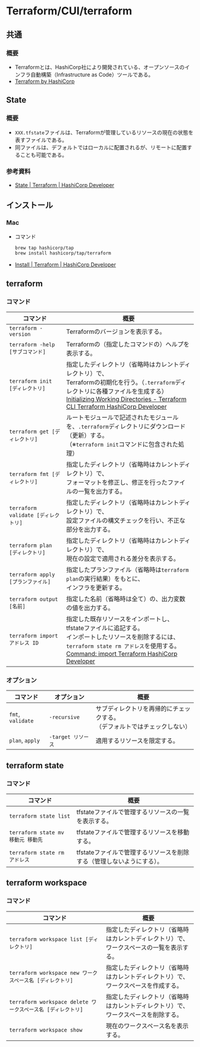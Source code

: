 # Terraform/CUI/terraform

## 共通

### 概要

- Terraformとは、HashiCorp社により開発されている、オープンソースのインフラ自動構築（Infrastructure as Code）ツールである。
- [Terraform by HashiCorp](https://www.terraform.io/)

## State

### 概要

- `XXX.tfstate`ファイルは、Terraformが管理しているリソースの現在の状態を表すファイルである。
- 同ファイルは、デフォルトではローカルに配置されるが、リモートに配置することも可能である。

### 参考資料

- [State | Terraform | HashiCorp Developer](https://developer.hashicorp.com/terraform/language/state)

## インストール

### Mac

- コマンド

  ```bash
  brew tap hashicorp/tap
  brew install hashicorp/tap/terraform
  ```

- [Install | Terraform | HashiCorp Developer](https://developer.hashicorp.com/terraform/downloads)

## terraform

### コマンド

| コマンド                            | 概要                                                         |
| ----------------------------------- | ------------------------------------------------------------ |
| `terraform -version`                | Terraformのバージョンを表示する。                            |
| `terraform -help [サブコマンド]`    | Terraformの（指定したコマンドの）ヘルプを表示する。          |
| `terraform init [ディレクトリ]`     | 指定したディレクトリ（省略時はカレントディレクトリ）で、<br />Terraformの初期化を行う。（`.terraform`ディレクトリに各種ファイルを生成する）<br />[Initializing Working Directories - Terraform CLI  Terraform HashiCorp Developer](https://developer.hashicorp.com/terraform/cli/init) |
| `terraform get [ディレクトリ]`      | ルートモジュールで記述されたモジュールを、`.terraform`ディレクトリにダウンロード（更新）する。<br />（※`terraform init`コマンドに包含された処理） |
| `terraform fmt [ディレクトリ]`      | 指定したディレクトリ（省略時はカレントディレクトリ）で、<br />フォーマットを修正し、修正を行ったファイルの一覧を出力する。 |
| `terraform validate [ディレクトリ]` | 指定したディレクトリ（省略時はカレントディレクトリ）で、<br />設定ファイルの構文チェックを行い、不正な部分を出力する。 |
| `terraform plan [ディレクトリ]`     | 指定したディレクトリ（省略時はカレントディレクトリ）で、<br />現在の設定で適用される差分を表示する。 |
| `terraform apply [プランファイル]`  | 指定したプランファイル（省略時は`terraform plan`の実行結果）をもとに、<br />インフラを更新する。 |
| `terraform output [名前]`           | 指定した名前（省略時は全て）の、出力変数の値を出力する。     |
| `terraform import アドレス ID`      | 指定した既存リソースをインポートし、tfstateファイルに追記する。<br />インポートしたリソースを削除するには、`terraform state rm アドレス`を使用する。<br />[Command: import Terraform HashiCorp Developer](https://developer.hashicorp.com/terraform/cli/commands/import) |

### オプション

| コマンド          | オプション         | 概要                                                         |
| ----------------- | ------------------ | ------------------------------------------------------------ |
| `fmt`, `validate` | `-recursive`       | サブディレクトリを再帰的にチェックする。<br />（デフォルトではチェックしない） |
| `plan`, `apply`   | `-target リソース` | 適用するリソースを限定する。                                 |

## terraform state

### コマンド

| コマンド                           | 概要                                                         |
| ---------------------------------- | ------------------------------------------------------------ |
| `terraform state list`             | tfstateファイルで管理するリソースの一覧を表示する。          |
| `terraform state mv 移動元 移動先` | tfstateファイルで管理するリソースを移動する。                |
| `terraform state rm アドレス`      | tfstateファイルで管理するリソースを削除する（管理しないようにする）。 |

## terraform workspace

### コマンド

| コマンド                                                     | 概要                                                         |
| ------------------------------------------------------------ | ------------------------------------------------------------ |
| `terraform workspace list [ディレクトリ]`                    | 指定したディレクトリ（省略時はカレントディレクトリ）で、<br />ワークスペースの一覧を表示する。 |
| `terraform workspace new ワークスペース名 [ディレクトリ]`    | 指定したディレクトリ（省略時はカレントディレクトリ）で、<br />ワークスペースを作成する。 |
| `terraform workspace delete ワークスペース名 [ディレクトリ]` | 指定したディレクトリ（省略時はカレントディレクトリ）で、<br />ワークスペースを削除する。 |
| `terraform workspace show`                                   | 現在のワークスペース名を表示する。                           |
